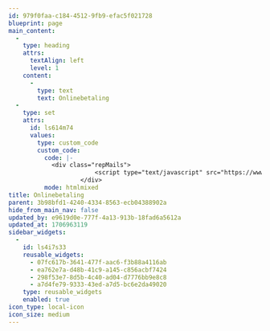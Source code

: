 ```yaml
---
id: 979f0faa-c184-4512-9fb9-efac5f021728
blueprint: page
main_content:
  -
    type: heading
    attrs:
      textAlign: left
      level: 1
    content:
      -
        type: text
        text: Onlinebetaling
  -
    type: set
    attrs:
      id: ls614m74
      values:
        type: custom_code
        custom_code:
          code: |-
            <div class="repMails">
                        <script type="text/javascript" src="https://www.conventus.dk/dataudv/www/holdoversigt_ny.php?foreningsid=713&amp;afdelingsid=0&amp;handelsbetingelser=1&amp;reservationer=vis&amp;skjul_nyt_medlem=0&amp;skjul_allerede_medlem=0&amp;vis_adresse=0&amp;knap_placering=horisontal&amp;highlight=pris&amp;start=periode;ledige_pladser&amp;info=tid_sted;alder;betaling;tilmelding;tilmeld_aabner_om;ledere;om_holdet"></script><script type="text/javascript" src="https://www.conventus.dk/dataudv/www/holdoversigt_ny.js?cacheVersion=g51.m44.f1"></script><script type="text/javascript" src="https://www.conventus.dk/dataudv/www/holdoversigt_ny_tid.js?cacheVersion=g51.m44.f1"></script><script type="text/javascript" src="https://www.conventus.dk/login/functions.js?cacheVersion=g51.m44.f4"></script><style type="text/css"> .conventus { all: initial; } button { all: initial; } .conventus h1, .conventus h2, .conventus h3, .conventus h4, .conventus h5 { all: initial; } </style><link rel="stylesheet" href="https://www.conventus.dk/dataudv/www/bootstrap/css/bootstrap-conventus.css"><link rel="stylesheet" href="https://www.conventus.dk/dataudv/www/bootstrap/css/bootstrap-theme-conventus.css"><style type="text/css"> .cvt_153, .conventus .cvt_153, .cvt_bt, .conventus .cvt_bt { font-weight: normal;font-style: normal;text-decoration: none;color: #000000; } .cvt_11013, .conventus .cvt_11013, .cvt_f, .conventus .cvt_f { font-weight: normal;font-style: italic;text-decoration: none;color: #000000; } .cvt_11014, .conventus .cvt_11014, .cvt_kraftig_f, .conventus .cvt_kraftig_f { font-weight: bold;font-style: normal;text-decoration: none;color: #000000; } .cvt_151, .conventus .cvt_151, .cvt_os, .conventus .cvt_os, .ekstra_felter .ekstra_felt div.titel { font-weight: bold;font-style: normal;text-decoration: none;color: #000000; } .cvt_11012, .conventus .cvt_11012, .cvt_svag_f, .conventus .cvt_svag_f { font-weight: normal;font-style: normal;text-decoration: none;color: #666666; } .cvt_152, .conventus .cvt_152, .cvt_uos, .conventus .cvt_uos { font-weight: bold;font-style: normal;text-decoration: none;color: #000000; } .cvt_element A:link { font-weight: normal;font-style: normal;text-decoration: underline;color: #000000; } .cvt_element A:visited { font-weight: normal;font-style: normal;text-decoration: underline;color: #000000; } .cvt_element A:active { font-weight: normal;font-style: normal;text-decoration: underline;color: #333333; } .cvt_element A:hover { font-weight: normal;font-style: normal;text-decoration: none;color: #; } .cvt_box, .conventus .cvt_box  { border: 1pt solid #999999; } .cvt_boxtitel, .conventus .cvt_boxtitel { background-color: #DDDDDD;border-bottom: 1px solid #999999; } .cvt_boxtekst, .conventus .cvt_boxtekst { background-color: #FFFFFF;border: 0px; } .panel, .conventus .panel { box-shadow: 1px 1px 4px rgba(0, 0, 0, 0.3); } .panel-default, .conventus .panel-default { border-color: #999999; border-width: 1px; background-color: #FFFFFF; } .panel-default > .panel-heading, .conventus .panel-default > .panel-heading { border-color: #999999; border-width: 1px; background-color: #DDDDDD; background-image: none; } .panel-body, .conventus .panel-body { background-color: #FFFFFF; border-radius: 4px; } .conventus table tr td {padding: 2px; } .table_head td, .table_head th, .table_head_td, table.cvt_table thead tr th {border-bottom: 1px solid #666666; font-weight: bold; } .table_bottom td, .table_bottom_td { border-top: 1px solid #666666; font-weight: bold; } .table_body td, .table_body_td, table.cvt_table tbody tr td { border-bottom: 1px solid #BBBBBB; } .table_body.valgt td, .table_valgt_td { background-color: #EEEEEE; } .light {color: #777777;} .success-text {color: #28a745;} .danger-text {color: #dc3545;} button:disabled,input[type="button"]:disabled,input[type="submit"]:disabled { background-color: #999999; color: #EEEEEE; border: 1px solid #333333; box-shadow: none; cursor: not-allowed; }</style><style type="text/css"> .conventus .field { page-break-inside: avoid; -webkit-column-break-inside: avoid; break-inside: avoid-column; padding-top: 5px; padding-bottom: 5px; } .conventus .fields_start, .conventus .fields_info { columns: 4 320px; } .conventus .knapper_horisontal { display: inline-block; } .conventus .knapper_horisontal.tilmeld-knap { margin-left: 20px; } .conventus .knapper_horisontal.tilmeld-knap.alene { margin-left: 0px; } .conventus .knapper_vertikal { display: block; } .conventus .knapper_vertikal.tilmeld-knap { margin-top: 20px; } .conventus .knapper_vertikal.tilmeld-knap.alene { margin-top: 0px; } .conventus .panel-body-horisontal.fields { float: left; } .conventus .panel-body-horisontal.fields.wide { width: calc(100% - 200px);  } .conventus .panel-body-horisontal.fields.narrow { width: calc(100% - 90px);  } .conventus .panel-body-horisontal.knapper { float: right; } .conventus .panel-body-horisontal.knapper button { width: 90px; } .conventus .panel-body-vertikal.fields {  } .conventus .panel-body-vertikal.knapper { margin-top: 10px; } .conventus .panel-body-vertikal.knapper button { width: calc(50% - 10px); } .conventus .panel-body-vertikal.knapper button.alene { width: 100%; } .conventus button.btn:disabled { background-color: #888; } .conventus button.btn:disabled:hover { background-color: #777; } </style><div class="conventus"><table width="100%" class="cvt_bt" id="scriptWidth_65be2bc73c0bc9_18568041" style="margin-bottom: 10px;"><tbody><tr><td><img src="https://www.conventus.dk/grafik/korttyper/dankort.png" border="0" alt="Dankort / VisaDankort" title="Dankort / VisaDankort" style="margin: 2px;"><img src="https://www.conventus.dk/grafik/korttyper/visa.png" border="0" alt="Visa" title="Visa" style="margin: 2px;"><img src="https://www.conventus.dk/grafik/korttyper/visa_electron.png" border="0" alt="Visa Electron" title="Visa Electron" style="margin: 2px;"><img src="https://www.conventus.dk/grafik/korttyper/mastercard.png" border="0" alt="Mastercard" title="Mastercard" style="margin: 2px;"><img src="https://www.conventus.dk/grafik/korttyper/maestro.png" border="0" alt="Maestro" title="Maestro" style="margin: 2px;"><img src="https://www.conventus.dk/grafik/korttyper/mobilepay.png" border="0" alt="MobilePay" title="MobilePay" style="margin: 2px;"></td><td style="float: right;"><button type="button" class="btn btn-default" onclick="window.open('https://www.conventus.dk/dataudv/www/handelsbetingelser_popup.php?foreningsid=713', 'Handelsbetingelser', 'left=' + ( (screen.availWidth - 800 - 12) / 2) + ',top=' + ((screen.availHeight - 600 - 31) / 2) + ',width=800,height=600,menubar=no,toolbar=no,location=no,status=no,scrollbars=yes,resizable=yes');">Handelsbetingelser</button></td></tr></tbody></table><div class="panel panel-default"><div class="panel-heading"><h3 class="panel-title cvt_151"><span class="pull-left">-  NYT MEDLEM -</span><span class="pull-right"></span><div style="clear: both"></div></h3></div><div class="panel-body cvt_153"><div class="fields_start fields wide panel-body-horisontal" id="panel_body_fields_82347_65be2bc73c0bc9_18568041"></div><div class="knapper panel-body-horisontal" id="panel_body_knapper_82347_65be2bc73c0bc9_18568041"><button type="button" class="btn btn-info info-knap knapper_horisontal" id="info_knap_82347_65be2bc73c0bc9_18568041" onclick="inv_dis('fields_info_82347_65be2bc73c0bc9_18568041')">Info</button><button type="button" class="btn btn-success tilmeld-knap knapper_horisontal" id="tilmeld_knap_82347_65be2bc73c0bc9_18568041" onclick="window.open('https://www.conventus.dk/dataudv/www/new_tilmelding.php?foreningsid=713&amp;gruppe=82347&amp;skjul_nyt_medlem=0&amp;skjul_allerede_medlem=0&amp;sprog=da');">Tilmeld</button></div></div><div class="panel-body cvt_153" id="fields_info_82347_65be2bc73c0bc9_18568041" style="display: none; background-color: rgb(243, 243, 243);"><div class="fields_info fields wide panel-body-horisontal" id="panel_body_info_82347_65be2bc73c0bc9_18568041"><div class="field">Her opretter du dig, første gang du vil tilmelde dig i træningscentret. Du kan ikke tilmelde dig på Hold eller Abonnement for du har gjort dette.<br>Har du allerede en Profil, kan du gå direkte til Abonnementet/<br>Holdet.<br></div></div></div></div><div class="panel panel-default"><div class="panel-heading"><h3 class="panel-title cvt_151"><span class="pull-left">Fitness For Alle Mandage kl. 18:00-19:00 - uge 2-9 2024</span><span class="pull-right">245 DKK</span><div style="clear: both"></div></h3></div><div class="panel-body cvt_153"><div class="fields_start fields wide panel-body-horisontal" id="panel_body_fields_893217_65be2bc73c0bc9_18568041"><div class="field">08-01-2024 - 26-02-2024</div><div class="field">Ledige pladser: 24 ud af 30</div></div><div class="knapper panel-body-horisontal" id="panel_body_knapper_893217_65be2bc73c0bc9_18568041"><button type="button" class="btn btn-info info-knap knapper_horisontal" id="info_knap_893217_65be2bc73c0bc9_18568041" onclick="inv_dis('fields_info_893217_65be2bc73c0bc9_18568041')">Info</button><button type="button" class="btn btn-success tilmeld-knap knapper_horisontal" id="tilmeld_knap_893217_65be2bc73c0bc9_18568041" onclick="window.open('https://www.conventus.dk/dataudv/www/new_tilmelding.php?foreningsid=713&amp;gruppe=893217&amp;skjul_nyt_medlem=0&amp;skjul_allerede_medlem=0&amp;sprog=da');">Tilmeld</button></div></div><div class="panel-body cvt_153" id="fields_info_893217_65be2bc73c0bc9_18568041" style="display: none; background-color: rgb(243, 243, 243);"><div class="fields_info fields wide panel-body-horisontal" id="panel_body_info_893217_65be2bc73c0bc9_18568041"><div class="field">Mandage kl. 18:00 - 19:00<br></div><div class="field">Alder: Fra 14 år.</div><div class="field">Betaling: Betalingskort</div><div class="field">Tilmelding:<br>Fra: 17-12-2023 kl. 12:00<br>Til: 25-02-2024 kl. 12:00</div><div class="field"><em>Instruktør</em><br>René Krause</div><div class="field">INGEN HOLD I UGE 7!</div><div class="field">Fitness for alle er korte, højintensive øvelser, der kan indeholde alt fra vægtløftning, smidighedstræning, styrkeløft og gymnastik – hvilket gør øvelserne relevante, uanset om du vil være hurtigere, stærkere eller slankere.</div><div class="field">Er du begynder eller øvet - der er plads til alle. Du vil blive guidet og instrueret af vores super dygtige og professionelle instruktører alt efter dit niveau.</div><div class="field">MIN. 5 TILMELDTE FOR AT HOLDET KØRER!</div><div class="field">Følg med på Gørding Træningscenters Facebookside.<br><a target="_blank" href="https://www.facebook.com/traeningscenter.gording.dk">https://www.facebook.com/traeningscenter.gording.dk</a></div></div></div></div><div class="panel panel-default"><div class="panel-heading"><h3 class="panel-title cvt_151"><span class="pull-left">Fitness For Alle Torsdage kl. 18:00-19:00 - uge 2-12 2024</span><span class="pull-right">350 DKK</span><div style="clear: both"></div></h3></div><div class="panel-body cvt_153"><div class="fields_start fields wide panel-body-horisontal" id="panel_body_fields_893181_65be2bc73c0bc9_18568041"><div class="field">11-01-2024 - 17-03-2024</div><div class="field">Ledige pladser: 23 ud af 30</div></div><div class="knapper panel-body-horisontal" id="panel_body_knapper_893181_65be2bc73c0bc9_18568041"><button type="button" class="btn btn-info info-knap knapper_horisontal" id="info_knap_893181_65be2bc73c0bc9_18568041" onclick="inv_dis('fields_info_893181_65be2bc73c0bc9_18568041')">Info</button><button type="button" class="btn btn-success tilmeld-knap knapper_horisontal" id="tilmeld_knap_893181_65be2bc73c0bc9_18568041" onclick="window.open('https://www.conventus.dk/dataudv/www/new_tilmelding.php?foreningsid=713&amp;gruppe=893181&amp;skjul_nyt_medlem=0&amp;skjul_allerede_medlem=0&amp;sprog=da');">Tilmeld</button></div></div><div class="panel-body cvt_153" id="fields_info_893181_65be2bc73c0bc9_18568041" style="display: none; background-color: rgb(243, 243, 243);"><div class="fields_info fields wide panel-body-horisontal" id="panel_body_info_893181_65be2bc73c0bc9_18568041"><div class="field">Torsdage kl. 18:00 - 19:00<br></div><div class="field">Alder: Fra 14 år.</div><div class="field">Betaling: Betalingskort</div><div class="field">Tilmelding:<br>Fra: 17-12-2023 kl. 12:00<br>Til: 17-03-2024 kl. 12:00</div><div class="field"><em>Instruktør</em><br>Frank Petersen</div><div class="field"><em>Instruktør</em><br>René Petersen</div><div class="field">INGEN HOLD I UGE 7!</div><div class="field">Fitness for alle er korte, højintensive øvelser, der kan indeholde alt fra vægtløftning, smidighedstræning, styrkeløft og gymnastik – hvilket gør øvelserne relevante, uanset om du vil være hurtigere, stærkere eller slankere.</div><div class="field">Er du begynder eller øvet - der er plads til alle. Du vil blive guidet og instrueret af vores super dygtige og professionelle instruktører alt efter dit niveau.</div><div class="field">MIN. 5 TILMELDTE FOR AT HOLDET KØRER!</div><div class="field">Følg med på Gørding Træningscenters Facebookside.<br><a target="_blank" href="https://www.facebook.com/traeningscenter.gording.dk">https://www.facebook.com/traeningscenter.gording.dk</a></div></div></div></div><div class="panel panel-default"><div class="panel-heading"><h3 class="panel-title cvt_151"><span class="pull-left">Fri holdtræning tilkøb for Jumping/Fitness For Alle/Spinning/TRX - uge 2-13 2024</span><span class="pull-right">200 DKK</span><div style="clear: both"></div></h3></div><div class="panel-body cvt_153"><div class="fields_start fields wide panel-body-horisontal" id="panel_body_fields_893176_65be2bc73c0bc9_18568041"><div class="field">17-12-2023 - 24-03-2024</div></div><div class="knapper panel-body-horisontal" id="panel_body_knapper_893176_65be2bc73c0bc9_18568041"><button type="button" class="btn btn-info info-knap knapper_horisontal" id="info_knap_893176_65be2bc73c0bc9_18568041" onclick="inv_dis('fields_info_893176_65be2bc73c0bc9_18568041')">Info</button><button type="button" class="btn btn-success tilmeld-knap knapper_horisontal" id="tilmeld_knap_893176_65be2bc73c0bc9_18568041" onclick="window.open('https://www.conventus.dk/dataudv/www/new_tilmelding.php?foreningsid=713&amp;gruppe=893176&amp;skjul_nyt_medlem=0&amp;skjul_allerede_medlem=0&amp;sprog=da');">Tilmeld</button></div></div><div class="panel-body cvt_153" id="fields_info_893176_65be2bc73c0bc9_18568041" style="display: none; background-color: rgb(243, 243, 243);"><div class="fields_info fields wide panel-body-horisontal" id="panel_body_info_893176_65be2bc73c0bc9_18568041"><div class="field">Betaling: Betalingskort</div><div class="field">Tilmelding:<br>Fra: 17-12-2023 kl. 12:00<br>Til: 24-03-2024 kl. 12:00</div><div class="field">Tilkøb adgang til flere hold. </div><div class="field">Har du i forvejen et abonnement i træningscenteret eller er du tilmeldt et hold, kan du tilkøbe Fri holdtræning og deltage på alle de hold du ønsker. Dog kun hvis der er plads. <br>Husk at oplyse instruktøren om at du er på Fri holdtræning.</div><div class="field">Følg med på Gørding Træningscenters Facebookside.<br><a target="_blank" href="https://www.facebook.com/traeningscenter.gording.dk">https://www.facebook.com/traeningscenter.gording.dk</a></div></div></div></div><div class="panel panel-default"><div class="panel-heading"><h3 class="panel-title cvt_151"><span class="pull-left">FYLDT!! Jumping Fitness Torsdage kl. 19:15-20:15 - uge 2-12 2024</span><span class="pull-right">350 DKK</span><div style="clear: both"></div></h3></div><div class="panel-body cvt_153"><div class="fields_start fields wide panel-body-horisontal" id="panel_body_fields_893177_65be2bc73c0bc9_18568041"><div class="field">11-01-2024 - 21-03-2024</div><div class="field">Ledige pladser: 0 ud af 20</div></div><div class="knapper panel-body-horisontal" id="panel_body_knapper_893177_65be2bc73c0bc9_18568041"><button type="button" class="btn btn-info info-knap alene knapper_horisontal" id="info_knap_893177_65be2bc73c0bc9_18568041" onclick="inv_dis('fields_info_893177_65be2bc73c0bc9_18568041')">Info</button></div></div><div class="panel-body cvt_153" id="fields_info_893177_65be2bc73c0bc9_18568041" style="display: none; background-color: rgb(243, 243, 243);"><div class="fields_info fields wide panel-body-horisontal" id="panel_body_info_893177_65be2bc73c0bc9_18568041"><div class="field">Torsdage kl. 19:15 - 20:15<br></div><div class="field">Alder: Fra 14 år.</div><div class="field">Betaling: Betalingskort</div><div class="field">Tilmelding:<br>Fra: 17-12-2023 kl. 12:00<br>Til: 17-03-2024 kl. 12:00</div><div class="field"><em>Instruktør</em><br>Helena Kirkeby Hansen</div><div class="field"><em>Instruktør</em><br>Mi Lønborg Pedersen</div><div class="field"><em>Instruktør</em><br>Mia Morsing</div><div class="field"><em>Instruktør</em><br>Shanna Thomsen</div><div class="field">INGEN HOLD I UGE 7!</div><div class="field">Jumping Fitness er for alle! Få sved på panden på en sjov måde.</div><div class="field">MIN. 5 TILMELDTE DELTAGER FOR AT HOLDET KØRER!</div><div class="field">Find vores gruppe på Facebook “Jumping fitness Gørding” og anmod om medlemskab.<br><a target="_blank" href="https://www.facebook.com/groups/1928615157362777/?ref=share_group_link">https://www.facebook.com/groups/1928615157362777/?ref=share_group_link</a></div><div class="field">Følg også med på Gørding Træningscenters Facebookside.<br><a target="_blank" href="https://www.facebook.com/traeningscenter.gording.dk">https://www.facebook.com/traeningscenter.gording.dk</a></div></div></div></div><div class="panel panel-default"><div class="panel-heading"><h3 class="panel-title cvt_151"><span class="pull-left">Spinning Fredage kl. 5:45-6:35 - uge 2-12 2024- Instruktør Cecilie Malmkvist &amp; Jesper Hansen</span><span class="pull-right">350 DKK</span><div style="clear: both"></div></h3></div><div class="panel-body cvt_153"><div class="fields_start fields wide panel-body-horisontal" id="panel_body_fields_893344_65be2bc73c0bc9_18568041"><div class="field">12-01-2024 - 22-03-2024</div><div class="field">Ledige pladser: 10 ud af 14</div></div><div class="knapper panel-body-horisontal" id="panel_body_knapper_893344_65be2bc73c0bc9_18568041"><button type="button" class="btn btn-info info-knap knapper_horisontal" id="info_knap_893344_65be2bc73c0bc9_18568041" onclick="inv_dis('fields_info_893344_65be2bc73c0bc9_18568041')">Info</button><button type="button" class="btn btn-success tilmeld-knap knapper_horisontal" id="tilmeld_knap_893344_65be2bc73c0bc9_18568041" onclick="window.open('https://www.conventus.dk/dataudv/www/new_tilmelding.php?foreningsid=713&amp;gruppe=893344&amp;skjul_nyt_medlem=0&amp;skjul_allerede_medlem=0&amp;sprog=da');">Tilmeld</button></div></div><div class="panel-body cvt_153" id="fields_info_893344_65be2bc73c0bc9_18568041" style="display: none; background-color: rgb(243, 243, 243);"><div class="fields_info fields wide panel-body-horisontal" id="panel_body_info_893344_65be2bc73c0bc9_18568041"><div class="field">Fredage kl. 05:45 - 06:35<br></div><div class="field">Alder: Fra 14 år.</div><div class="field">Betaling: Betalingskort</div><div class="field">Tilmelding:<br>Fra: 17-12-2023 kl. 12:00<br>Til: 17-03-2024 kl. 12:00</div><div class="field"><em>Instruktør</em><br>Cecilie Malmkvist</div><div class="field"><em>Instruktør</em><br>Jesper Hansen </div><div class="field">Spinning fredage kl. 5:45-6:35 uge 2-12 2024</div><div class="field">INGEN HOLD I UGE 7!</div><div class="field">DER KØRES VED MIN. 5 TILMELDTE.</div><div class="field">Følg med på Gørding Træningscenters Facebookside.<br><a target="_blank" href="https://www.facebook.com/traeningscenter.gording.dk">https://www.facebook.com/traeningscenter.gording.dk</a></div></div></div></div><div class="panel panel-default"><div class="panel-heading"><h3 class="panel-title cvt_151"><span class="pull-left">Spinning Mandage kl. 18:00-19:00 - uge 2-13 2024 - Instruktør Gerda Eskesen</span><span class="pull-right">385 DKK</span><div style="clear: both"></div></h3></div><div class="panel-body cvt_153"><div class="fields_start fields wide panel-body-horisontal" id="panel_body_fields_893182_65be2bc73c0bc9_18568041"><div class="field">08-01-2024 - 25-03-2024</div><div class="field">Ledige pladser: 1 ud af 14</div></div><div class="knapper panel-body-horisontal" id="panel_body_knapper_893182_65be2bc73c0bc9_18568041"><button type="button" class="btn btn-info info-knap knapper_horisontal" id="info_knap_893182_65be2bc73c0bc9_18568041" onclick="inv_dis('fields_info_893182_65be2bc73c0bc9_18568041')">Info</button><button type="button" class="btn btn-success tilmeld-knap knapper_horisontal" id="tilmeld_knap_893182_65be2bc73c0bc9_18568041" onclick="window.open('https://www.conventus.dk/dataudv/www/new_tilmelding.php?foreningsid=713&amp;gruppe=893182&amp;skjul_nyt_medlem=0&amp;skjul_allerede_medlem=0&amp;sprog=da');">Tilmeld</button></div></div><div class="panel-body cvt_153" id="fields_info_893182_65be2bc73c0bc9_18568041" style="display: none; background-color: rgb(243, 243, 243);"><div class="fields_info fields wide panel-body-horisontal" id="panel_body_info_893182_65be2bc73c0bc9_18568041"><div class="field">Mandage kl. 18:00 - 19:00<br></div><div class="field">Alder: Fra 14 år.</div><div class="field">Betaling: Betalingskort</div><div class="field">Tilmelding:<br>Fra: 17-12-2023 kl. 12:00<br>Til: 24-03-2024 kl. 12:00</div><div class="field"><em>Instruktør</em><br>Gerda Eskesen</div><div class="field">Spinning mandage kl. 18:00-19:00 - uge 2-13 2024<br>Instruktør Gerda Eskesen</div><div class="field">INGEN HOLD I UGE 7! </div><div class="field">DER KØRES VED MIN. 5 TILMELDTE!</div><div class="field">Følg med på Gørding Træningscenters Facebookside.<br><a target="_blank" href="https://www.facebook.com/traeningscenter.gording.dk">https://www.facebook.com/traeningscenter.gording.dk</a></div></div></div></div><div class="panel panel-default"><div class="panel-heading"><h3 class="panel-title cvt_151"><span class="pull-left">Spinning Onsdage kl. 19:00-20:00 - uge 2-13 2024 - Instruktør Lea Kirkegaard</span><span class="pull-right">385 DKK</span><div style="clear: both"></div></h3></div><div class="panel-body cvt_153"><div class="fields_start fields wide panel-body-horisontal" id="panel_body_fields_893185_65be2bc73c0bc9_18568041"><div class="field">10-01-2024 - 27-03-2024</div><div class="field">Ledige pladser: 7 ud af 14</div></div><div class="knapper panel-body-horisontal" id="panel_body_knapper_893185_65be2bc73c0bc9_18568041"><button type="button" class="btn btn-info info-knap knapper_horisontal" id="info_knap_893185_65be2bc73c0bc9_18568041" onclick="inv_dis('fields_info_893185_65be2bc73c0bc9_18568041')">Info</button><button type="button" class="btn btn-success tilmeld-knap knapper_horisontal" id="tilmeld_knap_893185_65be2bc73c0bc9_18568041" onclick="window.open('https://www.conventus.dk/dataudv/www/new_tilmelding.php?foreningsid=713&amp;gruppe=893185&amp;skjul_nyt_medlem=0&amp;skjul_allerede_medlem=0&amp;sprog=da');">Tilmeld</button></div></div><div class="panel-body cvt_153" id="fields_info_893185_65be2bc73c0bc9_18568041" style="display: none; background-color: rgb(243, 243, 243);"><div class="fields_info fields wide panel-body-horisontal" id="panel_body_info_893185_65be2bc73c0bc9_18568041"><div class="field">Onsdage kl. 19:00 - 20:00<br></div><div class="field">Alder: Fra 14 år.</div><div class="field">Betaling: Betalingskort</div><div class="field">Tilmelding:<br>Fra: 22-12-2023 kl. 12:00<br>Til: 24-03-2024</div><div class="field"><em>Instruktør</em><br>Lea Kirkegaard</div><div class="field">Spinning onsdage kl. 19:00-20:00 uge 2-13 2024</div><div class="field">INGEN HOLD I UGE 7! </div><div class="field">DER KØRES VED MIN. 5 TILMELDTE.</div><div class="field">Følg med på Gørding Træningscenters Facebookside.<br><a target="_blank" href="https://www.facebook.com/traeningscenter.gording.dk">https://www.facebook.com/traeningscenter.gording.dk</a><br></div></div></div></div><div class="panel panel-default"><div class="panel-heading"><h3 class="panel-title cvt_151"><span class="pull-left">Spinning Tirsdage kl. 18:00-19:00 - uge 2-13 2024 - Instruktør Gitte Ladefoged</span><span class="pull-right">385 DKK</span><div style="clear: both"></div></h3></div><div class="panel-body cvt_153"><div class="fields_start fields wide panel-body-horisontal" id="panel_body_fields_893183_65be2bc73c0bc9_18568041"><div class="field">09-01-2024 - 26-03-2024</div><div class="field">Ledige pladser: 1 ud af 14</div></div><div class="knapper panel-body-horisontal" id="panel_body_knapper_893183_65be2bc73c0bc9_18568041"><button type="button" class="btn btn-info info-knap knapper_horisontal" id="info_knap_893183_65be2bc73c0bc9_18568041" onclick="inv_dis('fields_info_893183_65be2bc73c0bc9_18568041')">Info</button><button type="button" class="btn btn-success tilmeld-knap knapper_horisontal" id="tilmeld_knap_893183_65be2bc73c0bc9_18568041" onclick="window.open('https://www.conventus.dk/dataudv/www/new_tilmelding.php?foreningsid=713&amp;gruppe=893183&amp;skjul_nyt_medlem=0&amp;skjul_allerede_medlem=0&amp;sprog=da');">Tilmeld</button></div></div><div class="panel-body cvt_153" id="fields_info_893183_65be2bc73c0bc9_18568041" style="display: none; background-color: rgb(243, 243, 243);"><div class="fields_info fields wide panel-body-horisontal" id="panel_body_info_893183_65be2bc73c0bc9_18568041"><div class="field">Tirsdage kl. 18:00 - 19:00<br></div><div class="field">Alder: Fra 14 år.</div><div class="field">Betaling: Betalingskort</div><div class="field">Tilmelding:<br>Fra: 17-12-2023 kl. 12:00<br>Til: 24-03-2024 kl. 12:00</div><div class="field"><em>Instruktør</em><br>Gitte Ladefoged</div><div class="field">Spinning tirsdage kl. 18:00-19:00 uge 2-13 2024<br>Instruktør Gitte Ladefoged</div><div class="field">INGEN HOLD I UGE 7!</div><div class="field">DER KØRES VED MIN. 5 TILMELDTE!</div><div class="field">Følg med på Gørding Træningscenters Facebookside.<br><a target="_blank" href="https://www.facebook.com/traeningscenter.gording.dk">https://www.facebook.com/traeningscenter.gording.dk</a></div></div></div></div><div class="panel panel-default"><div class="panel-heading"><h3 class="panel-title cvt_151"><span class="pull-left">Spinning Torsdage kl. 17:00-18:00 uge 2-12 2024 Instruktør Gerda Eskesen</span><span class="pull-right">350 DKK</span><div style="clear: both"></div></h3></div><div class="panel-body cvt_153"><div class="fields_start fields wide panel-body-horisontal" id="panel_body_fields_893186_65be2bc73c0bc9_18568041"><div class="field">11-01-2024 - 21-03-2024</div><div class="field">Ledige pladser: 0 ud af 14</div></div><div class="knapper panel-body-horisontal" id="panel_body_knapper_893186_65be2bc73c0bc9_18568041"><button type="button" class="btn btn-info info-knap alene knapper_horisontal" id="info_knap_893186_65be2bc73c0bc9_18568041" onclick="inv_dis('fields_info_893186_65be2bc73c0bc9_18568041')">Info</button></div></div><div class="panel-body cvt_153" id="fields_info_893186_65be2bc73c0bc9_18568041" style="display: none; background-color: rgb(243, 243, 243);"><div class="fields_info fields wide panel-body-horisontal" id="panel_body_info_893186_65be2bc73c0bc9_18568041"><div class="field">Torsdage kl. 17:00 - 18:00<br></div><div class="field">Alder: Fra 14 år.</div><div class="field">Betaling: Betalingskort</div><div class="field">Tilmelding:<br>Fra: 17-12-2023 kl. 12:00<br>Til: 17-03-2024 kl. 12:00</div><div class="field"><em>Instruktør</em><br>Gerda Eskesen</div><div class="field">Spinning torsdage kl. 17:00-18:00 uge 2-12 2024<br>Instruktør Gerda Eskesen.</div><div class="field">INGEN HOLD I UGE 7!</div><div class="field">DER KØRES VED 5 TILMELDTE.</div><div class="field">Følg med på Gørding Træningscenters Facebookside.<br><a target="_blank" href="https://www.facebook.com/traeningscenter.gording.dk">https://www.facebook.com/traeningscenter.gording.dk</a></div></div></div></div><div class="panel panel-default"><div class="panel-heading"><h3 class="panel-title cvt_151"><span class="pull-left">Stavgang Onsdage kl. 18.30 - 19.30 - uge 8-24 2024 - Instruktør Ingeborg og Lillian</span><span class="pull-right">165 DKK</span><div style="clear: both"></div></h3></div><div class="panel-body cvt_153"><div class="fields_start fields wide panel-body-horisontal" id="panel_body_fields_893188_65be2bc73c0bc9_18568041"><div class="field">21-02-2024 - 12-06-2024</div></div><div class="knapper panel-body-horisontal" id="panel_body_knapper_893188_65be2bc73c0bc9_18568041"><button type="button" class="btn btn-info info-knap knapper_horisontal" id="info_knap_893188_65be2bc73c0bc9_18568041" onclick="inv_dis('fields_info_893188_65be2bc73c0bc9_18568041')">Info</button><button type="button" class="btn btn-success tilmeld-knap knapper_horisontal" id="tilmeld_knap_893188_65be2bc73c0bc9_18568041" onclick="window.open('https://www.conventus.dk/dataudv/www/new_tilmelding.php?foreningsid=713&amp;gruppe=893188&amp;skjul_nyt_medlem=0&amp;skjul_allerede_medlem=0&amp;sprog=da');">Tilmeld</button></div></div><div class="panel-body cvt_153" id="fields_info_893188_65be2bc73c0bc9_18568041" style="display: none; background-color: rgb(243, 243, 243);"><div class="fields_info fields wide panel-body-horisontal" id="panel_body_info_893188_65be2bc73c0bc9_18568041"><div class="field">Onsdage kl. 18:30 - 19:30<br></div><div class="field">Alder: Fra 14 år.</div><div class="field">Betaling: Betalingskort</div><div class="field">Tilmelding:<br>Fra: 17-12-2023 kl. 12:00<br>Til: 09-06-2024 kl. 12:00</div><div class="field"><em>Instruktør</em><br>ingeborg lorenzen</div><div class="field"><em>Instruktør</em><br>Lillian Pedersen</div><div class="field">Følg med på Gørding Træningscenters Facebookside.<br><a target="_blank" href="https://www.facebook.com/traeningscenter.gording.dk">https://www.facebook.com/traeningscenter.gording.dk</a></div></div></div></div><div class="panel panel-default"><div class="panel-heading"><h3 class="panel-title cvt_151"><span class="pull-left">TRX Lørdage kl. 08:30 - 09:30 - uge 2-13 2024</span><span class="pull-right">385 DKK</span><div style="clear: both"></div></h3></div><div class="panel-body cvt_153"><div class="fields_start fields wide panel-body-horisontal" id="panel_body_fields_893178_65be2bc73c0bc9_18568041"><div class="field">13-01-2024 - 24-03-2024</div><div class="field">Ledige pladser: 6 ud af 15</div></div><div class="knapper panel-body-horisontal" id="panel_body_knapper_893178_65be2bc73c0bc9_18568041"><button type="button" class="btn btn-info info-knap knapper_horisontal" id="info_knap_893178_65be2bc73c0bc9_18568041" onclick="inv_dis('fields_info_893178_65be2bc73c0bc9_18568041')">Info</button><button type="button" class="btn btn-success tilmeld-knap knapper_horisontal" id="tilmeld_knap_893178_65be2bc73c0bc9_18568041" onclick="window.open('https://www.conventus.dk/dataudv/www/new_tilmelding.php?foreningsid=713&amp;gruppe=893178&amp;skjul_nyt_medlem=0&amp;skjul_allerede_medlem=0&amp;sprog=da');">Tilmeld</button></div></div><div class="panel-body cvt_153" id="fields_info_893178_65be2bc73c0bc9_18568041" style="display: none; background-color: rgb(243, 243, 243);"><div class="fields_info fields wide panel-body-horisontal" id="panel_body_info_893178_65be2bc73c0bc9_18568041"><div class="field">Lørdage kl. 08:30 - 09:30<br></div><div class="field">Alder: Fra 14 år.</div><div class="field">Betaling: Betalingskort</div><div class="field">Tilmelding:<br>Fra: 17-12-2023 kl. 12:00<br>Til: 24-03-2024 kl. 12:00</div><div class="field"><em>Instruktør</em><br>Heidi Thomsen</div><div class="field">INGEN TRÆNING I UGE 7!</div><div class="field">TRX er træning der, træner og udfordrer balance, styrke, motorik, mobilitet, koordination, kondition, smidighed, core og kropsholdning, og det er i stort set alle øvelser. Den træner positioner og bevægelser, som man sjældent kommer ud i til dagligt. Du bruger din egen kropsvægt og bestemmer selv sværhedsgraden af øvelserne. </div><div class="field">HUSK indendørs sko til træning.</div><div class="field">MIN. 5 TILMELDTE DELTAGER FOR AT HOLDET KØRER!</div><div class="field">Find vores gruppe på Facebook “TRX Gørding” og anmod om medlemskab. <br><a target="_blank" href="https://www.facebook.com/groups/576920204375013/?ref=share_group_link">https://www.facebook.com/groups/576920204375013/?ref=share_group_link</a></div><div class="field">Følg også med på Gørding Træningscenters Facebookside.<br><a target="_blank" href="https://www.facebook.com/traeningscenter.gording.dk">https://www.facebook.com/traeningscenter.gording.dk</a></div></div></div></div><div class="panel panel-default"><div class="panel-heading"><h3 class="panel-title cvt_151"><span class="pull-left">TRX Onsdage kl. 19:00 - 20:00 - uge 2-13 2024</span><span class="pull-right">385 DKK</span><div style="clear: both"></div></h3></div><div class="panel-body cvt_153"><div class="fields_start fields wide panel-body-horisontal" id="panel_body_fields_893180_65be2bc73c0bc9_18568041"><div class="field">10-01-2024 - 24-03-2024</div><div class="field">Ledige pladser: 5 ud af 15</div></div><div class="knapper panel-body-horisontal" id="panel_body_knapper_893180_65be2bc73c0bc9_18568041"><button type="button" class="btn btn-info info-knap knapper_horisontal" id="info_knap_893180_65be2bc73c0bc9_18568041" onclick="inv_dis('fields_info_893180_65be2bc73c0bc9_18568041')">Info</button><button type="button" class="btn btn-success tilmeld-knap knapper_horisontal" id="tilmeld_knap_893180_65be2bc73c0bc9_18568041" onclick="window.open('https://www.conventus.dk/dataudv/www/new_tilmelding.php?foreningsid=713&amp;gruppe=893180&amp;skjul_nyt_medlem=0&amp;skjul_allerede_medlem=0&amp;sprog=da');">Tilmeld</button></div></div><div class="panel-body cvt_153" id="fields_info_893180_65be2bc73c0bc9_18568041" style="display: none; background-color: rgb(243, 243, 243);"><div class="fields_info fields wide panel-body-horisontal" id="panel_body_info_893180_65be2bc73c0bc9_18568041"><div class="field">Onsdage kl. 19:00 - 20:00<br></div><div class="field">Alder: Fra 14 år.</div><div class="field">Betaling: Betalingskort</div><div class="field">Tilmelding:<br>Fra: 17-12-2023 kl. 12:00<br>Til: 24-03-2024</div><div class="field"><em>Instruktør</em><br>Mia Morsing</div><div class="field"><em>Instruktør</em><br>Tenna Thaysen Kirkegaard</div><div class="field">INGEN TRÆNING I UGE 7!</div><div class="field">TRX er træning der, træner og udfordrer balance, styrke, motorik, mobilitet, koordination, kondition, smidighed, core og kropsholdning, og det er i stort set alle øvelser. Den træner positioner og bevægelser, som man sjældent kommer ud i til dagligt. Du bruger din egen kropsvægt og bestemmer selv sværhedsgraden af øvelserne. </div><div class="field">HUSK indendørs sko til træning.</div><div class="field">MIN. 5 TILMELDTE DELTAGER FOR AT HOLDET KØRER!</div><div class="field">Find vores gruppe på Facebook “TRX Gørding” og anmod om medlemskab. <br><a target="_blank" href="https://www.facebook.com/groups/576920204375013/?ref=share_group_link">https://www.facebook.com/groups/576920204375013/?ref=share_group_link</a></div><div class="field">Følg også med på Gørding Træningscenters Facebookside.<br><a target="_blank" href="https://www.facebook.com/traeningscenter.gording.dk">https://www.facebook.com/traeningscenter.gording.dk</a></div></div></div></div></div>
                    </div>
          mode: htmlmixed
title: Onlinebetaling
parent: 3b98bfd1-4240-4334-8563-ecb04388902a
hide_from_main_nav: false
updated_by: e9619d0e-777f-4a13-913b-18fad6a5612a
updated_at: 1706963119
sidebar_widgets:
  -
    id: ls4i7s33
    reusable_widgets:
      - 07fc617b-3641-477f-aac6-f3b88a4116ab
      - ea762e7a-d48b-41c9-a145-c856acbf7424
      - 298f53e7-8d5b-4c40-ad04-d7776bb9e8c8
      - a7d4fe79-9333-43ed-a7d5-bc6e2da49020
    type: reusable_widgets
    enabled: true
icon_type: local-icon
icon_size: medium
---
```

